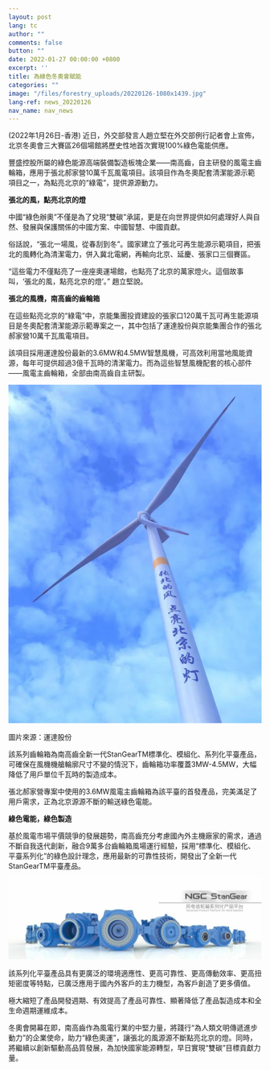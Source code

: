 ```yaml
---
layout: post
lang: tc
author: ""
comments: false
button: ""
date: 2022-01-27 00:00:00 +0800
excerpt: ''
title: 為綠色冬奧會賦能
categories: ""
image: "/files/forestry_uploads/20220126-1080x1439.jpg"
lang-ref: news_20220126
nav_name: nav_news
---
```


(2022年1月26日-香港) 近日，外交部發言人趙立堅在外交部例行記者會上宣佈，北京冬奧會三大賽區26個場館將歷史性地首次實現100%綠色電能供應。

豐盛控股所屬的綠色能源高端裝備製造板塊企業——南高齒，自主研發的風電主齒輪箱，應用于張北郝家營10萬千瓦風電項目。該項目作為冬奧配套清潔能源示範項目之一，為點亮北京的“綠電”，提供源源動力。 

**張北的風，點亮北京的燈**

中國“綠色辦奧”不僅是為了兌現“雙碳”承諾，更是在向世界提供如何處理好人與自然、發展與保護關係的中國方案、中國智慧、中國貢獻。

俗話說，“張北一場風，從春刮到冬”。國家建立了張北可再生能源示範項目，把張北的風轉化為清潔電力，併入冀北電網，再輸向北京、延慶、張家口三個賽區。

“這些電力不僅點亮了一座座奧運場館，也點亮了北京的萬家燈火。這個故事叫，‘張北的風，點亮北京的燈’。” 趙立堅說。

**張北的風機，南高齒的齒輪箱**

在這些點亮北京的“綠電”中，京能集團投資建設的張家口120萬千瓦可再生能源項目是冬奧配套清潔能源示範專案之一，其中包括了運達股份與京能集團合作的張北郝家營10萬千瓦風電項目。

該項目採用運達股份最新的3.6MW和4.5MW智慧風機，可高效利用當地風能資源，每年可提供超過3億千瓦時的清潔電力。而為這些智慧風機配套的核心部件——風電主齒輪箱，全部由南高齒自主研製。

![](/files/forestry_uploads/20220126-1080x1439.jpg)

圖片來源：運達股份

該系列齒輪箱為南高齒全新一代StanGearTM標準化、模組化、系列化平臺產品，可確保在風機機艙輪廓尺寸不變的情況下，齒輪箱功率覆蓋3MW-4.5MW，大幅降低了用戶單位千瓦時的製造成本。

張北郝家營專案中使用的3.6MW風電主齒輪箱為該平臺的首發產品，完美滿足了用戶需求，正為北京源源不斷的輸送綠色電能。

**綠色電能，綠色製造**

基於風電市場平價競爭的發展趨勢，南高齒充分考慮國內外主機廠家的需求，通過不斷自我迭代創新，融合9萬多台齒輪箱風場運行經驗，採用“標準化、模組化、平臺系列化”的綠色設計理念，應用最新的可靠性技術，開發出了全新一代StanGearTM平臺產品。

![](/files/forestry_uploads/20220126-1080x346.jpg)

該系列化平臺產品具有更廣泛的環境適應性、更高可靠性、更高傳動效率、更高扭矩密度等特點，已廣泛應用于國內外客戶的主力機型，為客戶創造了更多價值。

極大縮短了產品開發週期、有效提高了產品可靠性、顯著降低了產品製造成本和全生命週期運維成本。

冬奧會開幕在即，南高齒作為風電行業的中堅力量，將踐行“為人類文明傳遞進步動力”的企業使命，助力“綠色奧運”，讓張北的風源源不斷點亮北京的燈。同時，將繼續以創新驅動高品質發展，為加快國家能源轉型，早日實現“雙碳”目標貢獻力量。 

